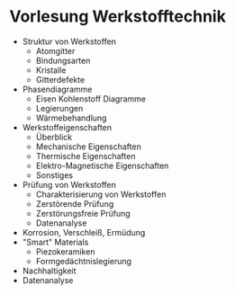 # Vorlesung Werkstofftechnik

- Struktur von Werkstoffen
    - Atomgitter
    - Bindungsarten
    - Kristalle
    - Gitterdefekte
- Phasendiagramme
    - Eisen Kohlenstoff Diagramme
    - Legierungen
    - Wärmebehandlung
- Werkstoffeigenschaften
    - Überblick
    - Mechanische Eigenschaften
    - Thermische Eigenschaften
    - Elektro-Magnetische Eigenschaften
    - Sonstiges
- Prüfung von Werkstoffen
    - Charakterisierung von Werkstoffen
    - Zerstörende Prüfung
    - Zerstörungsfreie Prüfung
    - Datenanalyse
- Korrosion, Verschleiß, Ermüdung
- "Smart" Materials
    - Piezokeramiken
    - Formgedächtnislegierung
- Nachhaltigkeit
- Datenanalyse
